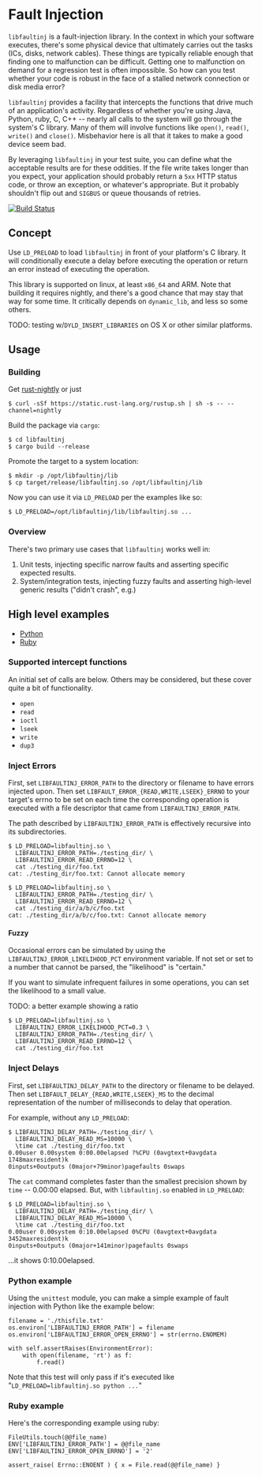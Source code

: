 
# Fault Injection

`libfaultinj` is a fault-injection library.  In the context in which your
software executes, there's some physical device that ultimately carries
out the tasks (ICs, disks, network cables).  These things are typically reliable
enough that finding one to malfunction can be difficult.  Getting one to
malfunction on demand for a regression test is often impossible.  So how can
you test whether your code is robust in the face of a stalled network
connection or disk media error?  

`libfaultinj` provides a facility that  intercepts the functions that drive
 much of an application's activity.  Regardless of whether you're using Java,
 Python, ruby, C, C++ -- nearly all calls to the system will go through the
 system's C library.  Many of them will involve functions like `open()`,
 `read()`, `write()` and `close()`.  Misbehavior here is all that it takes to
 make a good device seem bad.

 By leveraging `libfaultinj` in your test suite, you can define what the
 acceptable results are for these oddities.  If the file write takes longer
 than you expect, your application should probably return a `5xx` HTTP status
 code, or throw an exception, or whatever's appropriate.  But it probably
 shouldn't flip out and `SIGBUS` or queue thousands of retries.

[![Build Status](https://travis-ci.org/androm3da/libfaultinj.svg?branch=master)](https://travis-ci.org/androm3da/libfaultinj)


## Concept

Use `LD_PRELOAD` to load `libfaultinj` in front of your platform's C library.  It will
conditionally execute a delay before executing the operation or return an error instead
of executing the operation.

This library is supported on linux, at least `x86_64` and ARM.  Note that
building it requires nightly, and there's a good chance that may stay that
way for some time.  It critically depends on `dynamic_lib`, and less so
some others.

TODO: testing w/`DYLD_INSERT_LIBRARIES` on OS X or other similar platforms.

## Usage

### Building

Get [rust-nightly](https://www.rust-lang.org/downloads.html) or just

    $ curl -sSf https://static.rust-lang.org/rustup.sh | sh -s -- --channel=nightly

Build the package via `cargo`:

    $ cd libfaultinj
    $ cargo build --release

Promote the target to a system location:

    $ mkdir -p /opt/libfaultinj/lib
    $ cp target/release/libfaultinj.so /opt/libfaultinj/lib

Now you can use it via `LD_PRELOAD` per the examples like so:

    $ LD_PRELOAD=/opt/libfaultinj/lib/libfaultinj.so ...

### Overview
There's two primary use cases that `libfaultinj` works well in:

1. Unit tests, injecting specific narrow faults and asserting
specific expected results.
2. System/integration tests, injecting fuzzy faults and asserting high-level
generic results ("didn't crash", e.g.)

## High level examples
* [Python](#python-example)
* [Ruby](#ruby-example)

### Supported intercept functions
An initial set of calls are below.  Others may be considered, but these cover
quite a bit of functionality.

* `open`
* `read`
* `ioctl`
* `lseek`
* `write`
* `dup3`

### Inject Errors
First, set `LIBFAULTINJ_ERROR_PATH` to the directory or filename to have errors injected upon.  Then set
`LIBFAULT_ERROR_{READ,WRITE,LSEEK}_ERRNO` to your target's errno to be set on each time the corresponding
operation is executed with a file descriptor that came from `LIBFAULTINJ_ERROR_PATH`.

The path described by `LIBFAULTINJ_ERROR_PATH` is effectively recursive into its subdirectories.

    $ LD_PRELOAD=libfaultinj.so \
      LIBFAULTINJ_ERROR_PATH=./testing_dir/ \
      LIBFAULTINJ_ERROR_READ_ERRNO=12 \
      cat ./testing_dir/foo.txt
    cat: ./testing_dir/foo.txt: Cannot allocate memory

    $ LD_PRELOAD=libfaultinj.so \
      LIBFAULTINJ_ERROR_PATH=./testing_dir/ \
      LIBFAULTINJ_ERROR_READ_ERRNO=12 \
      cat ./testing_dir/a/b/c/foo.txt
    cat: ./testing_dir/a/b/c/foo.txt: Cannot allocate memory

#### Fuzzy
Occasional errors can be simulated by using the `LIBFAULTINJ_ERROR_LIKELIHOOD_PCT` environment
variable.  If not set or set to a number that cannot be parsed, the "likelihood" is "certain."

If you want to simulate infrequent failures in some operations, you can set the likelihood to
a small value.

TODO: a better example showing a ratio

    $ LD_PRELOAD=libfaultinj.so \
      LIBFAULTINJ_ERROR_LIKELIHOOD_PCT=0.3 \
      LIBFAULTINJ_ERROR_PATH=./testing_dir/ \
      LIBFAULTINJ_ERROR_READ_ERRNO=12 \
      cat ./testing_dir/foo.txt

### Inject Delays
First, set `LIBFAULTINJ_DELAY_PATH` to the directory or filename to be delayed.  Then set
`LIBFAULT_DELAY_{READ,WRITE,LSEEK}_MS` to the decimal representation of the number of
milliseconds to delay that operation.

For example, without any `LD_PRELOAD`:

    $ LIBFAULTINJ_DELAY_PATH=./testing_dir/ \
      LIBFAULTINJ_DELAY_READ_MS=10000 \
      \time cat ./testing_dir/foo.txt
    0.00user 0.00system 0:00.00elapsed ?%CPU (0avgtext+0avgdata 1748maxresident)k
    0inputs+0outputs (0major+79minor)pagefaults 0swaps

The `cat` command completes faster than the smallest precision shown by `time` -- 0.00:00 elapsed.  But, with `libfaultinj.so` enabled in `LD_PRELOAD`:

    $ LD_PRELOAD=libfaultinj.so \
      LIBFAULTINJ_DELAY_PATH=./testing_dir/ \
      LIBFAULTINJ_DELAY_READ_MS=10000 \
      \time cat ./testing_dir/foo.txt
    0.00user 0.00system 0:10.00elapsed 0%CPU (0avgtext+0avgdata 3452maxresident)k
    0inputs+0outputs (0major+141minor)pagefaults 0swaps

...it shows 0:10.00elapsed.


### Python example

Using the `unittest` module, you can make a simple example of fault injection with Python like the example below:

    filename = './thisfile.txt'
    os.environ['LIBFAULTINJ_ERROR_PATH'] = filename
    os.environ['LIBFAULTINJ_ERROR_OPEN_ERRNO'] = str(errno.ENOMEM)

    with self.assertRaises(EnvironmentError):
        with open(filename, 'rt') as f:
            f.read()

Note that this test will only pass if it's executed like "`LD_PRELOAD=libfaultinj.so python ...`"

### Ruby example

Here's the corresponding example using ruby:

    FileUtils.touch(@@file_name)
    ENV['LIBFAULTINJ_ERROR_PATH'] = @@file_name
    ENV['LIBFAULTINJ_ERROR_OPEN_ERRNO'] = '2'

    assert_raise( Errno::ENOENT ) { x = File.read(@@file_name) }
